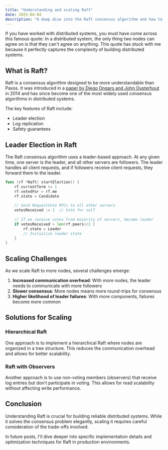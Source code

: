 ```yaml
---
title: "Understanding and scaling Raft"
date: 2025-04-04
description: "A deep dive into the Raft consensus algorithm and how to scale it for distributed systems."
---
```


If you have worked with distributed systems, you must have come across this famous quote: In a distributed system, the only thing two nodes can agree on is that they can't agree on anything. This quote has stuck with me because it perfectly captures the complexity of building distributed systems.

## What is Raft?

Raft is a consensus algorithm designed to be more understandable than Paxos. It was introduced in a [paper by Diego Ongaro and John Ousterhout](https://raft.github.io/raft.pdf) in 2014 and has since become one of the most widely used consensus algorithms in distributed systems.

The key features of Raft include:

- Leader election
- Log replication
- Safety guarantees

## Leader Election in Raft

The Raft consensus algorithm uses a leader-based approach. At any given time, one server is the leader, and all other servers are followers. The leader handles all client requests, and if followers receive client requests, they forward them to the leader.

```go
func (rf *Raft) startElection() {
    rf.currentTerm += 1
    rf.votedFor = rf.me
    rf.state = Candidate
    
    // Send RequestVote RPCs to all other servers
    votesReceived := 1  // Vote for self
    
    // If we receive votes from majority of servers, become leader
    if votesReceived > len(rf.peers)/2 {
        rf.state = Leader
        // Initialize leader state
    }
}
```

## Scaling Challenges

As we scale Raft to more nodes, several challenges emerge:

1. **Increased communication overhead**: With more nodes, the leader needs to communicate with more followers
2. **Slower consensus**: More nodes means more round-trips for consensus
3. **Higher likelihood of leader failures**: With more components, failures become more common

## Solutions for Scaling

### Hierarchical Raft

One approach is to implement a hierarchical Raft where nodes are organized in a tree structure. This reduces the communication overhead and allows for better scalability.

### Raft with Observers

Another approach is to use non-voting members (observers) that receive log entries but don't participate in voting. This allows for read scalability without affecting write performance.

## Conclusion

Understanding Raft is crucial for building reliable distributed systems. While it solves the consensus problem elegantly, scaling it requires careful consideration of the trade-offs involved.

In future posts, I'll dive deeper into specific implementation details and optimization techniques for Raft in production environments.